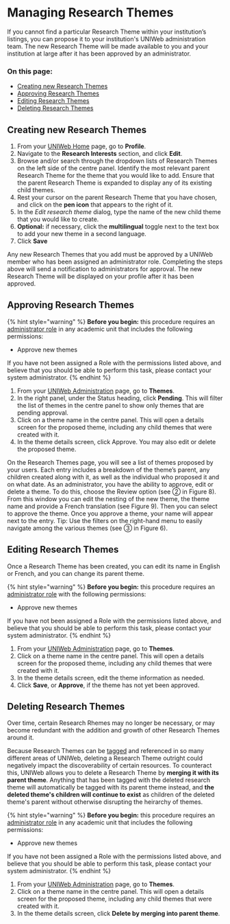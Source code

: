 # Managing Research Themes

If you cannot find a particular Research Theme within your institution’s listings, you can propose it to your institution's UNIWeb administration team. The new Research Theme will be made available to you and your institution at large after it has been approved by an administrator.

### On this page:

* [Creating new Research Themes](managing-research-themes.md#creating-new-research-themes)
* [Approving Research Themes](managing-research-themes.md#approving-research-themes)
* [Editing Research Themes](managing-research-themes.md#editing-research-themes)
* [Deleting Research Themes](managing-research-themes.md#deleting-research-themes)

## Creating new Research Themes

1. From your [UNIWeb Home](../../navigating-uniweb/the-home-page.md) page, go to **Profile**. 
2. Navigate to the **Research Interests** section, and click **Edit**.
3. Browse and/or search through the dropdown lists of Research Themes on the left side of the centre panel. Identify the most relevant parent Research Theme for the theme that you would like to add. Ensure that the parent Research Theme is expanded to display any of its existing child themes.
4. Rest your cursor on the parent Research Theme that you have chosen, and click on the **pen icon** that appears to the right of it.
5. In the _Edit research theme_ dialog, type the name of the new child theme that you would like to create.
6. **Optional:** if necessary, click the **multilingual** toggle next to the text box to add your new theme in a second language. 
7. Click **Save** 

Any new Research Themes that you add must be approved by a UNIWeb member who has been assigned an administrator role. Completing the steps above will send a notification to administrators for approval. The new Research Theme will be displayed on your profile after it has been approved.

## Approving Research Themes

{% hint style="warning" %}
**Before you begin:** this procedure requires an [administrator role](../../uniweb-accounts/access-control/managing-administrator-roles-and-permissions.md) in any academic unit that includes the following permissions:

* Approve new themes

If you have not been assigned a Role with the permissions listed above, and believe that you should be able to perform this task, please contact your system administrator.
{% endhint %}

1. From your [UNIWeb Administration](../../navigating-uniweb/the-administration-page.md) page, go to **Themes**. 
2. In the right panel, under the Status heading, click **Pending**. This will filter the list of themes in the centre panel to show only themes that are pending approval.
3. Click on a theme name in the centre panel. This will open a details screen for the proposed theme, including any child themes that were created with it.
4. In the theme details screen, click Approve. You may also edit or delete the proposed theme.

On the Research Themes page, you will see a list of themes proposed by your users. Each entry includes a breakdown of the theme’s parent, any children created along with it, as well as the individual who proposed it and on what date. As an administrator, you have the ability to approve, edit or delete a theme. To do this, choose the Review option \(see ➁ in Figure 8\). From this window you can edit the nesting of the new theme, the theme name and provide a French translation \(see Figure 9\). Then you can select to approve the theme. Once you approve a theme, your name will appear next to the entry. Tip: Use the filters on the right-hand menu to easily navigate among the various themes \(see ➂ in Figure 6\).

## Editing Research Themes

Once a Research Theme has been created, you can edit its name in English or French, and you can change its parent theme.

{% hint style="warning" %}
**Before you begin:** this procedure requires an [administrator role](../../uniweb-accounts/access-control/managing-administrator-roles-and-permissions.md) with the following permissions:

* Approve new themes

If you have not been assigned a Role with the permissions listed above, and believe that you should be able to perform this task, please contact your system administrator.
{% endhint %}

1. From your [UNIWeb Administration](../../navigating-uniweb/the-administration-page.md) page, go to **Themes**. 
2. Click on a theme name in the centre panel. This will open a details screen for the proposed theme, including any child themes that were created with it.
3. In the theme details screen, edit the theme information as needed.
4. Click **Save**, or **Approve**, if the theme has not yet been approved.

## Deleting Research Themes

Over time, certain Research Rhemes may no longer be necessary, or may become redundant with the addition and growth of other Research Themes around it. 

Because Research Themes can be [tagged](increasing-discoverability-with-research-themes.md) and referenced in so many different areas of UNIWeb, deleting a Research Theme outright could negatively impact the discoverability of certain resources. To counteract this, UNIWeb allows you to delete a Research Theme by **merging it with its parent theme**. Anything that has been tagged with the deleted research theme will automatically be tagged with its parent theme instead, and **the deleted theme's children will continue to exist** as children of the deleted theme's parent without otherwise disrupting the heirarchy of themes.

{% hint style="warning" %}
**Before you begin:** this procedure requires an [administrator role](../../uniweb-accounts/access-control/managing-administrator-roles-and-permissions.md) in any academic unit that includes the following permissions:

* Approve new themes

If you have not been assigned a Role with the permissions listed above, and believe that you should be able to perform this task, please contact your system administrator.
{% endhint %}

1. From your [UNIWeb Administration](../../navigating-uniweb/the-administration-page.md) page, go to **Themes**. 
2. Click on a theme name in the centre panel. This will open a details screen for the proposed theme, including any child themes that were created with it.
3. In the theme details screen, click **Delete by merging into parent theme**.

